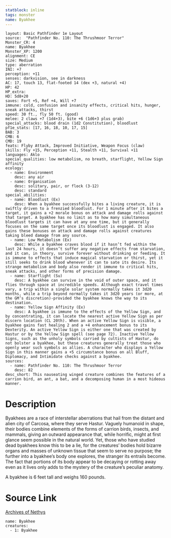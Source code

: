 ```yaml
---
statblock: inline
tags: monster
name: Byakhee
---
```

```statblock
layout: Basic Pathfinder 1e Layout
source:  "Pathfinder No. 110: The Thrushmoor Terror"
Monster_CR: 4
name: Byakhee
Monster_XP: 1200
alignment: CE
size: Medium
type: aberration
INI: +7
perception: +11
senses: darkvision, see in darkness
AC: 17, touch 13, flat-footed 14 (dex +3, natural +4)
HP: 42
HP_extra: 
HD: 5d8+20
saves: Fort +5, Ref +4, Will +7
immune: cold, confusion and insanity effects, critical hits, hunger, sneak attacks, thirst
speed: 30 ft., fly 50 ft. (good)
melee: 2 claws +7 (1d4+3), bite +6 (1d6+3 plus grab)
special_attacks: blood drain (1d2 Constitution), bloodlust
pf1e_stats: [17, 16, 18, 10, 17, 15]
BAB: 3
CMB: 6
CMD: 19
feats: Flyby Attack, Improved Initiative, Weapon Focus (claw)
skills: Fly +15, Perception +11, Stealth +11, Survival +11
languages: Aklo
special_qualities: low metabolism, no breath, starflight, Yellow Sign affinity
ecology:
  - name: Environment
    desc: any air
  - name: Organisation
    desc: solitary, pair, or flock (3-12)
    desc: standard
special_abilities:
  - name: Bloodlust (Ex)
    desc: When a byakhee successfully bites a living creature, it is swiftly driven to a frenzied bloodlust. For 1 minute after it bites a target, it gains a +2 morale bonus on attack and damage rolls against that target. A byakhee has no limit as to how many simultaneous bloodlust targets it can have at any one time, but it generally focuses on the same target once its bloodlust is engaged. It also gains these bonuses on attack and damage rolls against creatures taking bleed damage from any source.
  - name: Low Metabolism (Ex)
    desc: While a byakhee craves blood if it hasn’t fed within the last 24 hours, it doesn’t suffer any negative effects from starvation, and it can, in theory, survive forever without drinking or feeding. It is immune to effects that induce magical starvation or thirst, yet it still seeks to drink blood whenever it can to sate its desire. Its strange metabolism and body also render it immune to critical hits, sneak attacks, and other forms of precision damage.
  - name: Starflight (Su)
    desc: A byakhee can survive in the void of outer space, and it flies through space at incredible speeds. Although exact travel times vary, a trip within a single solar system normally takes it 3d20 months, while a trip beyond normally takes it 3d20 years (or more, at the GM’s discretion)-provided the byakhee knows the way to its destination.
  - name: Yellow Sign Affinity (Ex)
    desc: A byakhee is immune to the effects of the Yellow Sign, and by concentrating, it can locate the nearest active Yellow Sign as per discern location (CL 20th). When an active Yellow Sign is visible, a byakhee gains fast healing 2 and a +4 enhancement bonus to its Dexterity. An active Yellow Sign is either one that was created by Hastur or by the Yellow Sign spell (see page 72). Inactive Yellow Signs, such as the unholy symbols carried by cultists of Hastur, do not bolster a byakhee, but these creatures generally treat those who openly wear such symbols as allies. A character who displays a Yellow Sign in this manner gains a +5 circumstance bonus on all Bluff, Diplomacy, and Intimidate checks against a byakhee.
sources:
  - name: Pathfinder No. 110: The Thrushmoor Terror
    desc: 82
desc_short: This nauseating winged creature combines the features of a carrion bird, an ant, a bat, and a decomposing human in a most hideous manner.
```
# Description
Byakhees are a race of interstellar aberrations that hail from the distant and alien city of Carcosa, where they serve Hastur. Vaguely humanoid in shape, their bodies combine elements of the forms of carrion birds, insects, and mammals, giving an outward appearance that, while horrific, might at first glance seem possible in the natural world. Yet, those who have studied dead byakhees know this to be a lie, for the creatures’ bodies hold bizarre organs and masses of unknown tissue that seem to serve no purpose; the further into a byakhee’s body one explores, the stranger its entrails become. The fact that portions of its body appear to be decaying or rotting away even as it lives only adds to the mystery of the creature’s peculiar anatomy.

A byakhee is 6 feet tall and weighs 160 pounds.
# Source Link
[Archives of Nethys](https://aonprd.com/MonsterDisplay.aspx?ItemName=Byakhee)
```encounter-table
name: Byakhee
creatures:
  - 1: Byakhee
```
